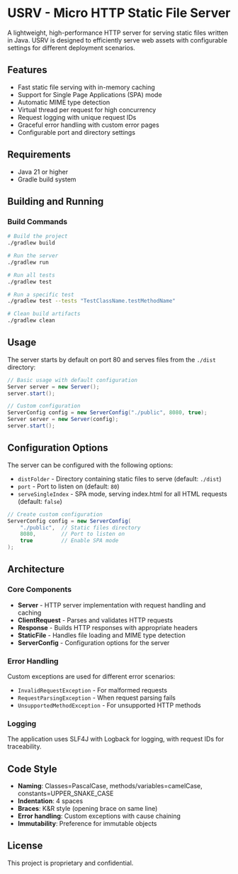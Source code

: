 # USRV - Micro HTTP Static File Server

A lightweight, high-performance HTTP server for serving static files written in Java. USRV is designed to efficiently serve web assets with configurable settings for different deployment scenarios.

## Features

- Fast static file serving with in-memory caching
- Support for Single Page Applications (SPA) mode
- Automatic MIME type detection
- Virtual thread per request for high concurrency
- Request logging with unique request IDs
- Graceful error handling with custom error pages
- Configurable port and directory settings

## Requirements

- Java 21 or higher
- Gradle build system

## Building and Running

### Build Commands

```bash
# Build the project
./gradlew build

# Run the server
./gradlew run

# Run all tests
./gradlew test

# Run a specific test
./gradlew test --tests "TestClassName.testMethodName"

# Clean build artifacts
./gradlew clean
```

## Usage

The server starts by default on port 80 and serves files from the `./dist` directory:

```java
// Basic usage with default configuration
Server server = new Server();
server.start();

// Custom configuration
ServerConfig config = new ServerConfig("./public", 8080, true);
Server server = new Server(config);
server.start();
```

## Configuration Options

The server can be configured with the following options:

- `distFolder` - Directory containing static files to serve (default: `./dist`)
- `port` - Port to listen on (default: `80`)
- `serveSingleIndex` - SPA mode, serving index.html for all HTML requests (default: `false`)

```java
// Create custom configuration
ServerConfig config = new ServerConfig(
    "./public",  // Static files directory
    8080,        // Port to listen on
    true         // Enable SPA mode
);
```

## Architecture

### Core Components

- **Server** - HTTP server implementation with request handling and caching
- **ClientRequest** - Parses and validates HTTP requests
- **Response** - Builds HTTP responses with appropriate headers
- **StaticFile** - Handles file loading and MIME type detection
- **ServerConfig** - Configuration options for the server

### Error Handling

Custom exceptions are used for different error scenarios:
- `InvalidRequestException` - For malformed requests
- `RequestParsingException` - When request parsing fails
- `UnsupportedMethodException` - For unsupported HTTP methods

### Logging

The application uses SLF4J with Logback for logging, with request IDs for traceability.

## Code Style

- **Naming**: Classes=PascalCase, methods/variables=camelCase, constants=UPPER_SNAKE_CASE
- **Indentation**: 4 spaces
- **Braces**: K&R style (opening brace on same line)
- **Error handling**: Custom exceptions with cause chaining
- **Immutability**: Preference for immutable objects

## License

This project is proprietary and confidential.